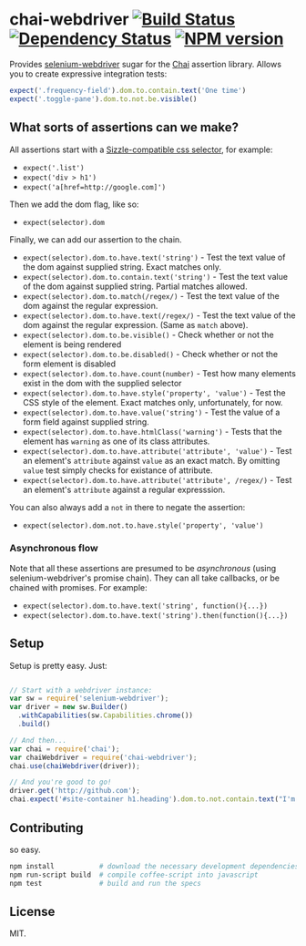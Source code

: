 # chai-webdriver [![Build Status](https://travis-ci.org/goodeggs/chai-webdriver.png)](https://travis-ci.org/goodeggs/chai-webdriver) [![Dependency Status](https://david-dm.org/goodeggs/chai-webdriver.png)](https://david-dm.org/goodeggs/chai-webdriver) [![NPM version](https://badge.fury.io/js/chai-webdriver.png)](http://badge.fury.io/js/chai-webdriver)

Provides [selenium-webdriver](https://npmjs.org/package/selenium-webdriver) sugar for the [Chai](http://chaijs.com/) assertion library. Allows you to create expressive integration tests:

```javascript
expect('.frequency-field').dom.to.contain.text('One time')
expect('.toggle-pane').dom.to.not.be.visible()
```

## What sorts of assertions can we make?

All assertions start with a [Sizzle-compatible css selector](http://sizzlejs.com/), for example:

- `expect('.list')`
- `expect('div > h1')`
- `expect('a[href=http://google.com]')`

Then we add the dom flag, like so:

- `expect(selector).dom`

Finally, we can add our assertion to the chain.

- `expect(selector).dom.to.have.text('string')` - Test the text value of the dom against supplied string. Exact matches only.
- `expect(selector).dom.to.contain.text('string')` - Test the text value of the dom against supplied string. Partial matches allowed.
- `expect(selector).dom.to.match(/regex/)` - Test the text value of the dom against the regular expression.
- `expect(selector).dom.to.have.text(/regex/)` - Test the text value of the dom against the regular expression. (Same as `match` above).
- `expect(selector).dom.to.be.visible()` - Check whether or not the element is being rendered
- `expect(selector).dom.to.be.disabled()` - Check whether or not the form element is disabled
- `expect(selector).dom.to.have.count(number)` - Test how many elements exist in the dom with the supplied selector
- `expect(selector).dom.to.have.style('property', 'value')` - Test the CSS style of the element. Exact matches only, unfortunately, for now.
- `expect(selector).dom.to.have.value('string')` - Test the value of a form field against supplied string.
- `expect(selector).dom.to.have.htmlClass('warning')` - Tests that the element has `warning` as one of its class attributes.
- `expect(selector).dom.to.have.attribute('attribute', 'value')` - Test an element's `attribute` against `value` as an exact match. By omitting `value` test simply checks for existance of attribute.
- `expect(selector).dom.to.have.attribute('attribute', /regex/)` - Test an element's `attribute` against a regular expresssion.

You can also always add a `not` in there to negate the assertion:

- `expect(selector).dom.not.to.have.style('property', 'value')`


### Asynchronous flow

Note that all these assertions are presumed to be *asynchronous* (using selenium-webdriver's promise chain).
They can all take callbacks, or be chained with promises. For example:

- `expect(selector).dom.to.have.text('string', function(){...})`
- `expect(selector).dom.to.have.text('string').then(function(){...})`


## Setup

Setup is pretty easy. Just:

```javascript

// Start with a webdriver instance:
var sw = require('selenium-webdriver');
var driver = new sw.Builder()
  .withCapabilities(sw.Capabilities.chrome())
  .build()

// And then...
var chai = require('chai');
var chaiWebdriver = require('chai-webdriver');
chai.use(chaiWebdriver(driver));

// And you're good to go!
driver.get('http://github.com');
chai.expect('#site-container h1.heading').dom.to.not.contain.text("I'm a kitty!");
```

## Contributing

so easy.

```bash
npm install           # download the necessary development dependencies
npm run-script build  # compile coffee-script into javascript
npm test              # build and run the specs
```

## License

MIT.
